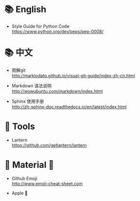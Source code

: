 :books: English 
==============
- Style Guide for Python Code  
    https://www.python.org/dev/peps/pep-0008/

:books: 中文
===========
- 图解git  
    http://marklodato.github.io/visual-git-guide/index-zh-cn.html

- Markdown 语法说明  
    http://wowubuntu.com/markdown/index.html

- Sphinx 使用手册  
    http://zh-sphinx-doc.readthedocs.io/en/latest/index.html

:hammer: Tools
==============
- Lantern  
    https://github.com/getlantern/lantern

:gift: Material 🍌
==============
- Github Emoji  
    http://www.emoji-cheat-sheet.com

- Apple 🍎
